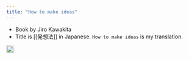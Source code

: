 ```yaml
---
title: "How to make ideas"
---
```


- Book by Jiro Kawakita
- Title is [[発想法]] in Japanese. `How to make ideas` is my translation.

<img src='https://scrapbox.io/api/pages/nishio-en/en/icon' alt='en.icon' height="19.5"/>